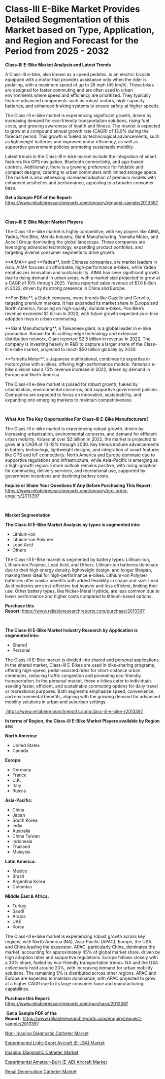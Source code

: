<p><h1>Class-III E-Bike Market Provides Detailed Segmentation of this Market based on Type, Application, and Region and Forecast for the Period from 2025 - 2032</h1></p><p><strong>Class-III E-Bike Market Analysis and Latest Trends</strong></p>
<p><p>A Class-III e-bike, also known as a speed pedelec, is an electric bicycle equipped with a motor that provides assistance only when the rider is pedaling, with a maximum speed of up to 28 mph (45 km/h). These bikes are designed for faster commuting and are often used in urban environments where speed and efficiency are prioritized. They typically feature advanced components such as robust motors, high-capacity batteries, and enhanced braking systems to ensure safety at higher speeds.</p><p>The Class-III e-bike market is experiencing significant growth, driven by increasing demand for eco-friendly transportation solutions, rising fuel costs, and growing awareness of health and fitness. The market is expected to grow at a compound annual growth rate (CAGR) of 13.9% during the forecast period. This growth is fueled by technological advancements, such as lightweight batteries and improved motor efficiency, as well as supportive government policies promoting sustainable mobility.</p><p>Latest trends in the Class-III e-bike market include the integration of smart features like GPS navigation, Bluetooth connectivity, and app-based controls. Additionally, there is a growing preference for foldable and compact designs, catering to urban commuters with limited storage space. The market is also witnessing increased adoption of premium models with enhanced aesthetics and performance, appealing to a broader consumer base.</p></p>
<p><strong>Get a Sample PDF of the Report:&nbsp;</strong> <a href="https://www.reliableresearchreports.com/enquiry/request-sample/2013397?utm_campaign=13&utm_medium=2&utm_source=Github&utm_content=ia&utm_term=24012025&utm_id=class-iii-e-bike">https://www.reliableresearchreports.com/enquiry/request-sample/2013397</a></p>
<p>&nbsp;</p>
<p><strong>Class-III E-Bike Major Market Players</strong></p>
<p><p>The Class-III e-bike market is highly competitive, with key players like AIMA, Yadea, Pon.Bike, Merida Industry, Giant Manufacturing, Yamaha Motor, and Accell Group dominating the global landscape. These companies are leveraging advanced technology, expanding product portfolios, and targeting diverse consumer segments to drive growth.</p><p>**AIMA** and **Yadea**, both Chinese companies, are market leaders in Asia. AIMA focuses on affordable, high-performance e-bikes, while Yadea emphasizes innovation and sustainability. AIMA has seen significant growth due to rising demand in urban areas, with a market size projected to grow at a CAGR of 10% through 2025. Yadea reported sales revenue of $1.6 billion in 2022, driven by its strong presence in China and Europe.</p><p>**Pon.Bike**, a Dutch company, owns brands like Gazelle and Cervélo, targeting premium markets. It has expanded its market share in Europe and North America, focusing on high-quality, durable e-bikes. Pon.Bike’s revenue exceeded $1 billion in 2022, with future growth expected as e-bike adoption rises in urban commuting.</p><p>**Giant Manufacturing**, a Taiwanese giant, is a global leader in e-bike production. Known for its cutting-edge technology and extensive distribution network, Giant reported $2.5 billion in revenue in 2022. The company is investing heavily in R&D to capture a larger share of the Class-III e-bike market, projected to reach $50 billion globally by 2030.</p><p>**Yamaha Motor**, a Japanese multinational, combines its expertise in motorcycles with e-bikes, offering high-performance models. Yamaha’s e-bike division saw a 15% revenue increase in 2022, driven by demand in Europe and North America.</p><p>The Class-III e-bike market is poised for robust growth, fueled by urbanization, environmental concerns, and supportive government policies. Companies are expected to focus on innovation, sustainability, and expanding into emerging markets to maintain competitiveness.</p></p>
<p>&nbsp;</p>
<p><strong>What Are The Key Opportunities For Class-III E-Bike Manufacturers?</strong></p>
<p><p>The Class-III e-bike market is experiencing robust growth, driven by increasing urbanization, environmental concerns, and demand for efficient urban mobility. Valued at over $2 billion in 2022, the market is projected to grow at a CAGR of 10-12% through 2030. Key trends include advancements in battery technology, lightweight designs, and integration of smart features like GPS and IoT connectivity. North America and Europe dominate due to supportive regulations and infrastructure, while Asia-Pacific is emerging as a high-growth region. Future outlook remains positive, with rising adoption for commuting, delivery services, and recreational use, supported by government incentives and declining battery costs.</p></p>
<p><strong>Inquire or Share Your Questions If Any Before Purchasing This Report:</strong> <a href="https://www.reliableresearchreports.com/enquiry/pre-order-enquiry/2013397?utm_campaign=13&utm_medium=2&utm_source=Github&utm_content=ia&utm_term=24012025&utm_id=class-iii-e-bike">https://www.reliableresearchreports.com/enquiry/pre-order-enquiry/2013397</a></p>
<p>&nbsp;</p>
<p><strong>Market Segmentation</strong></p>
<p><strong>The Class-III E-Bike Market Analysis by types is segmented into:</strong></p>
<p><ul><li>Lithium-ion</li><li>Lithium-ion Polymer</li><li>Lead Acid</li><li>Others</li></ul></p>
<p><p>The Class-III E-Bike market is segmented by battery types: Lithium-ion, Lithium-ion Polymer, Lead Acid, and Others. Lithium-ion batteries dominate due to their high energy density, lightweight design, and longer lifespan, making them ideal for high-performance e-bikes. Lithium-ion Polymer batteries offer similar benefits with added flexibility in shape and size. Lead Acid batteries are cost-effective but heavier and less efficient, limiting their use. Other battery types, like Nickel-Metal Hydride, are less common due to lower performance and higher costs compared to lithium-based options.</p></p>
<p><strong>Purchase this Report:&nbsp;</strong><a href="https://www.reliableresearchreports.com/purchase/2013397?utm_campaign=13&utm_medium=2&utm_source=Github&utm_content=ia&utm_term=24012025&utm_id=class-iii-e-bike">https://www.reliableresearchreports.com/purchase/2013397</a></p>
<p>&nbsp;</p>
<p><strong>The Class-III E-Bike Market Industry Research by Application is segmented into:</strong></p>
<p><ul><li>Shared</li><li>Personal</li></ul></p>
<p><p>The Class-III E-Bike market is divided into shared and personal applications. In the shared market, Class-III E-Bikes are used in bike-sharing programs, offering high-speed, pedal-assisted rides for short-distance urban commutes, reducing traffic congestion and promoting eco-friendly transportation. In the personal market, these e-bikes cater to individuals seeking faster, efficient, and sustainable commuting options for daily travel or recreational purposes. Both segments emphasize speed, convenience, and environmental benefits, aligning with the growing demand for advanced mobility solutions in urban and suburban settings.</p></p>
<p><a href="https://www.reliableresearchreports.com/class-iii-e-bike-r2013397?utm_campaign=13&utm_medium=2&utm_source=Github&utm_content=ia&utm_term=24012025&utm_id=class-iii-e-bike">&nbsp;https://www.reliableresearchreports.com/class-iii-e-bike-r2013397</a></p>
<p><strong>In terms of Region, the Class-III E-Bike Market Players available by Region are:</strong></p>
<p>
    <p> <strong> North America: </strong>
        <ul>
            <li>United States</li>
            <li>Canada</li>
        </ul>
        </p> 
    <p> <strong> Europe: </strong>
        <ul>
            <li>Germany</li>
            <li>France</li>
            <li>U.K.</li>
            <li>Italy</li>
            <li>Russia</li>
        </ul>
        </p> 
    <p> <strong> Asia-Pacific: </strong>
        <ul>
            <li>China</li>
            <li>Japan</li>
            <li>South Korea</li>
            <li>India</li>
            <li>Australia</li>
            <li>China Taiwan</li>
            <li>Indonesia</li>
            <li>Thailand</li>
            <li>Malaysia</li>
        </ul>
        </p> 
    <p> <strong> Latin America: </strong>
        <ul>
            <li>Mexico</li>
            <li>Brazil</li>
            <li>Argentina Korea</li>
            <li>Colombia</li>
        </ul>
        </p> 
    <p> <strong> Middle East & Africa: </strong>
        <ul>
            <li>Turkey</li>
            <li>Saudi</li>
            <li>Arabia</li>
            <li>UAE</li>
            <li>Korea</li>
        </ul>
    </p>
    </p>
<p><p>The Class-III e-bike market is experiencing robust growth across key regions, with North America (NA), Asia-Pacific (APAC), Europe, the USA, and China leading the expansion. APAC, particularly China, dominates the market, accounting for approximately 45% of global market share, driven by high adoption rates and supportive regulations. Europe follows closely with a 30% share, fueled by eco-friendly transportation trends. NA and the USA collectively hold around 20%, with increasing demand for urban mobility solutions. The remaining 5% is distributed across other regions. APAC and Europe are expected to maintain dominance, with APAC projected to grow at a higher CAGR due to its large consumer base and manufacturing capabilities.</p></p>
<p><strong>Purchase this Report: </strong><a href="https://www.reliableresearchreports.com/purchase/2013397?utm_campaign=13&utm_medium=2&utm_source=Github&utm_content=ia&utm_term=24012025&utm_id=class-iii-e-bike">https://www.reliableresearchreports.com/purchase/2013397</a></p>
<p>&nbsp;<strong>Get a Sample PDF of the Report:&nbsp;&nbsp;</strong><a href="https://www.reliableresearchreports.com/enquiry/request-sample/2013397?utm_campaign=13&utm_medium=2&utm_source=Github&utm_content=ia&utm_term=24012025&utm_id=class-iii-e-bike">https://www.reliableresearchreports.com/enquiry/request-sample/2013397</a></p>
<p><strong></strong></p>
<p><p><a href="https://www.linkedin.com/pulse/trend-analysis-non-imaging-diagnostic-catheter-market-expected-2seof?utm_campaign=13&utm_medium=2&utm_source=Github&utm_content=ia&utm_term=24012025&utm_id=class-iii-e-bike">Non-imaging Diagnostic Catheter Market</a></p><p><a href="https://github.com/MariaWashington76/Market-Research-Report-List-1/blob/main/experimental-light-sport-aircraft-e-lsa-market.md?utm_campaign=13&utm_medium=2&utm_source=Github&utm_content=ia&utm_term=24012025&utm_id=class-iii-e-bike">Experimental Light-Sport Aircraft (E-LSA) Market</a></p><p><a href="https://www.linkedin.com/pulse/imaging-diagnostic-catheter-market-size-segmentation-trends-nolhf?utm_campaign=13&utm_medium=2&utm_source=Github&utm_content=ia&utm_term=24012025&utm_id=class-iii-e-bike">Imaging Diagnostic Catheter Market</a></p><p><a href="https://github.com/rosamariarocque98/Market-Research-Report-List-1/blob/main/experimental-amateur-built-e-ab-aircraft-market.md?utm_campaign=13&utm_medium=2&utm_source=Github&utm_content=ia&utm_term=24012025&utm_id=class-iii-e-bike">Experimental Amateur-Built (E-AB) Aircraft Market</a></p><p><a href="https://www.linkedin.com/pulse/growing-demand-renal-denervation-catheter-market-forecasting-rzslf?utm_campaign=13&utm_medium=2&utm_source=Github&utm_content=ia&utm_term=24012025&utm_id=class-iii-e-bike">Renal Denervation Catheter Market</a></p></p>